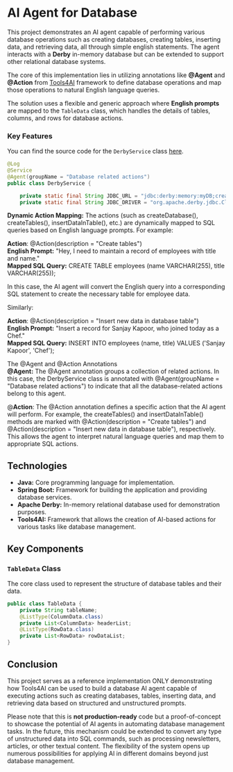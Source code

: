 # AI Agent for Database

This project demonstrates an AI agent capable of performing various database operations such as creating databases, creating tables, inserting data, and retrieving data, all through simple english statements. The agent interacts with a **Derby** in-memory database but can be extended to support other relational database systems.

The core of this implementation lies in utilizing annotations like **@Agent** and **@Action** from [Tools4AI](https://github.com/tools4ai) framework to define database operations and map those operations to natural English language queries.

The solution uses a flexible and generic approach where **English prompts** are mapped to the `TableData` class, which handles the details of tables, columns, and rows for database actions.




### Key Features
You can find the source code for the `DerbyService` class [here](src/main/java/io/github/vishalmysore/service/DerbyService.java).  

```java
@Log
@Service
@Agent(groupName = "Database related actions")
public class DerbyService {

    private static final String JDBC_URL = "jdbc:derby:memory:myDB;create=true";
    private static final String JDBC_DRIVER = "org.apache.derby.jdbc.ClientDriver";
```

**Dynamic Action Mapping:** The actions (such as createDatabase(), createTables(), insertDataInTable(), etc.) are dynamically mapped to SQL queries based on English language prompts. For example:

**Action**: @Action(description = "Create tables")  
**English Prompt:** "Hey, I need to maintain a record of employees with title and name."  
**Mapped SQL Query:** CREATE TABLE employees (name VARCHAR(255), title VARCHAR(255));  

In this case, the AI agent will convert the English query into a corresponding SQL statement to create the necessary table for employee data.

Similarly:

**Action**: @Action(description = "Insert new data in database table")  
**English Prompt:** "Insert a record for Sanjay Kapoor, who joined today as a Chef."  
**Mapped SQL Query:** INSERT INTO employees (name, title) VALUES ('Sanjay Kapoor', 'Chef');  

The @Agent and @Action Annotations  
**@Agent:** The @Agent annotation groups a collection of related actions. In this case, the DerbyService class is annotated with @Agent(groupName = "Database related actions") to indicate that all the database-related actions belong to this agent.

@**Action**: The @Action annotation defines a specific action that the AI agent will perform. For example, the createTables() and insertDataInTable() methods are marked with @Action(description = "Create tables") and @Action(description = "Insert new data in database table"), respectively. This allows the agent to interpret natural language queries and map them to appropriate SQL actions.




## Technologies

- **Java:** Core programming language for implementation.
- **Spring Boot:** Framework for building the application and providing database services.
- **Apache Derby:** In-memory relational database used for demonstration purposes.
- **Tools4AI:** Framework that allows the creation of AI-based actions for various tasks like database management.

## Key Components

### `TableData` Class

The core class used to represent the structure of database tables and their data.

```java
public class TableData {
    private String tableName;
    @ListType(ColumnData.class)
    private List<ColumnData> headerList;
    @ListType(RowData.class)
    private List<RowData> rowDataList;
}
```

## Conclusion
This project serves as a reference implementation ONLY demonstrating how Tools4AI can be used to build a database AI agent capable of executing actions such as creating databases, tables, inserting data, and retrieving data based on structured and unstructured prompts.

Please note that this is **not production-ready** code but a proof-of-concept to showcase the potential of AI agents in automating database management tasks. In the future, this mechanism could be extended to convert any type of unstructured data into SQL commands, such as processing newsletters, articles, or other textual content. The flexibility of the system opens up numerous possibilities for applying AI in different domains beyond just database management.

